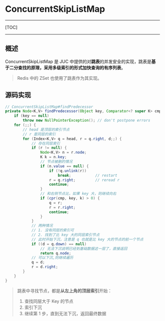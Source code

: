 # ConcurrentSkipListMap 

---

[TOC]

---



## 概述

ConcurrentSkipListMap 是 JUC 中提供的对**跳表**的并发安全的实现，跳表是**基于二分查找的原理，采用多级索引的形式加快查询的有序列表**。

> Redis 中的 ZSet 也使用了跳表作为其实现。







## 源码实现



```java
// ConcurrentSkipListMap#findPredecessor
private Node<K,V> findPredecessor(Object key, Comparator<? super K> cmp) {
    if (key == null)
        throw new NullPointerException(); // don't postpone errors
    for (;;) {
        // head 是顶层的索引节点
        // r 是同层的索引
        for (Index<K,V> q = head, r = q.right, d;;) {
            // 存在同层索引
            if (r != null) {
                Node<K,V> n = r.node;
                K k = n.key;
                // 节点被删的情况
                if (n.value == null) {
                    if (!q.unlink(r))
                        break;           // restart
                    r = q.right;         // reread r
                    continue;
                }
                // 和右侧节点比，如果 key 大，则继续向右
                if (cpr(cmp, key, k) > 0) {
                    q = r;
                    r = r.right;
                    continue;
                }
            }
            // 两种情况
            // 1. 没有同层的索引可
            // 2. 找到了比 key 大的同层索引节点
            // 此时开始下沉，注意是 q 也就是比 key 大的节点的前一个节点
            if ((d = q.down) == null)
                // 无法下沉说明已经到基础数据这一层了，直接返回
                return q.node;
            // 可以下沉,则继续遍历
            q = d;
            r = d.right;
        }
    }
}

```

> 跳表中寻找节点，都是**从左上角的顶层索引**开始：
>
> 1. 查找同层大于 Key 的节点
> 2. 索引下沉
> 3. 继续第 1 步，直到无法下沉，返回最终数据